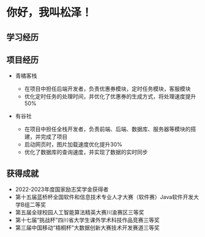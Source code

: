 # 你好，我叫松泽！

## 学习经历


## 项目经历

- 青橘客栈 
    - 在项目中担任后端开发者，负责优惠券模块，定时任务模块，客服模块
    - 优化定时任务的处理时间，并优化了优惠券的生成方式，将处理速度提升50%


- 有谷社
    - 在项目中担任全栈开发者，负责前端、后端、数据库、服务器等模块的搭建，并完成了项目
    - 启动网页时，图片加载速度优化提升30%
    - 优化了数据库的查询速度，并实现了数据的实时同步

## 获得成就

- 2022-2023年度国家励志奖学金获得者
- 第十五届蓝桥杯全国软件和信息技术专业人才大赛（软件赛）Java软件开发大学B组二等奖
- 第五届全球校园人工智能算法精英大赛川渝赛区三等奖
- 第十七届“挑战杯”四川省大学生课外学术科技作品竞赛三等奖
- 第三届中国移动“梧桐杯”大数据创新大赛技术开发赛道三等奖

